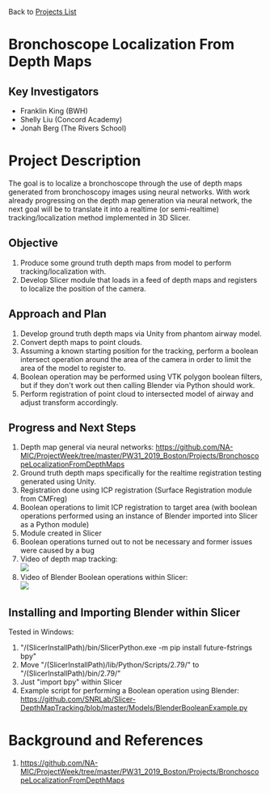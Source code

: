 Back to [Projects List](../../README.md#ProjectsList)

# Bronchoscope Localization From Depth Maps

## Key Investigators
- Franklin King (BWH)
- Shelly Liu (Concord Academy)
- Jonah Berg (The Rivers School)

# Project Description

<!--   -->
The goal is to localize a bronchoscope through the use of depth maps generated from bronchoscopy images using neural networks. With work already progressing on the depth map generation via neural network, the next goal will be to translate it into a realtime (or semi-realtime) tracking/localization method implemented in 3D Slicer.

## Objective

<!-- What we would like to achieve in this project is to be able to localize bronchoscopy images to the CT scan of the lung. -->

1. Produce some ground truth depth maps from model to perform tracking/localization with.
2. Develop Slicer module that loads in a feed of depth maps and registers to localize the position of the camera.

## Approach and Plan

1. Develop ground truth depth maps via Unity from phantom airway model.
2. Convert depth maps to point clouds.
3. Assuming a known starting position for the tracking, perform a boolean intersect operation around the area of the camera in order to limit the area of the model to register to.
4. Boolean operation may be performed using VTK polygon boolean filters, but if they don't work out then calling Blender via Python should work.
5. Perform registration of point cloud to intersected model of airway and adjust transform accordingly.

## Progress and Next Steps

1. Depth map general via neural networks: https://github.com/NA-MIC/ProjectWeek/tree/master/PW31_2019_Boston/Projects/BronchoscopeLocalizationFromDepthMaps
2. Ground truth depth maps specifically for the realtime registration testing generated using Unity.
3. Registration done using ICP registration (Surface Registration module from CMFreg)
4. Boolean operations to limit ICP registration to target area (with boolean operations performed using an instance of Blender imported into Slicer as a Python module)
5. Module created in Slicer
6. Boolean operations turned out to not be necessary and former issues were caused by a bug
7. Video of depth map tracking:  
[![ ](http://img.youtube.com/vi/kM40rWXsx_k/0.jpg)](http://www.youtube.com/watch?v=kM40rWXsx_k)
8. Video of Blender Boolean operations within Slicer:  
[![ ](http://img.youtube.com/vi/HDNilepxJLI/0.jpg)](http://www.youtube.com/watch?v=HDNilepxJLI)

## Installing and Importing Blender within Slicer

Tested in Windows:
1. "/(SlicerInstallPath)/bin/SlicerPython.exe -m pip install future-fstrings bpy"
2. Move "/(SlicerInstallPath)/lib/Python/Scripts/2.79/" to "/(SlicerInstallPath)/bin/2.79/"
3. Just "import bpy" within Slicer
4. Example script for performing a Boolean operation using Blender: https://github.com/SNRLab/Slicer-DepthMapTracking/blob/master/Models/BlenderBooleanExample.py

# Background and References

1. https://github.com/NA-MIC/ProjectWeek/tree/master/PW31_2019_Boston/Projects/BronchoscopeLocalizationFromDepthMaps

